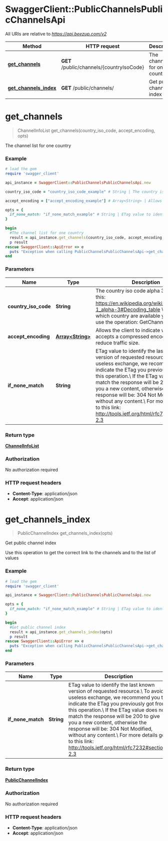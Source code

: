 # SwaggerClient::PublicChannelsPublicChannelsApi

All URIs are relative to *https://api.beezup.com/v2*

Method | HTTP request | Description
------------- | ------------- | -------------
[**get_channels**](PublicChannelsPublicChannelsApi.md#get_channels) | **GET** /public/channels/{countryIsoCode} | The channel list for one country
[**get_channels_index**](PublicChannelsPublicChannelsApi.md#get_channels_index) | **GET** /public/channels/ | Get public channel index


# **get_channels**
> ChannelInfoList get_channels(country_iso_code, accept_encoding, opts)

The channel list for one country

### Example
```ruby
# load the gem
require 'swagger_client'

api_instance = SwaggerClient::PublicChannelsPublicChannelsApi.new

country_iso_code = "country_iso_code_example" # String | The country iso code alpha 3 based on this: https://en.wikipedia.org/wiki/ISO_3166-1_alpha-3#Decoding_table \\ To know which country are available you have to use the operation: GetChannelsByCountry 

accept_encoding = ["accept_encoding_example"] # Array<String> | Allows the client to indicate whether it accepts a compressed encoding to reduce traffic size.

opts = { 
  if_none_match: "if_none_match_example" # String | ETag value to identify the last known version of requested resource.\\ To avoid useless exchange, we recommend you to indicate the ETag you previously got from this operation.\\ If the ETag value does not match the response will be 200 to give you a new content, otherwise the response will be: 304 Not Modified, without any content.\\ For more details go to this link: http://tools.ietf.org/html/rfc7232#section-2.3 
}

begin
  #The channel list for one country
  result = api_instance.get_channels(country_iso_code, accept_encoding, opts)
  p result
rescue SwaggerClient::ApiError => e
  puts "Exception when calling PublicChannelsPublicChannelsApi->get_channels: #{e}"
end
```

### Parameters

Name | Type | Description  | Notes
------------- | ------------- | ------------- | -------------
 **country_iso_code** | **String**| The country iso code alpha 3 based on this: https://en.wikipedia.org/wiki/ISO_3166-1_alpha-3#Decoding_table \\ To know which country are available you have to use the operation: GetChannelsByCountry  | 
 **accept_encoding** | [**Array&lt;String&gt;**](String.md)| Allows the client to indicate whether it accepts a compressed encoding to reduce traffic size. | 
 **if_none_match** | **String**| ETag value to identify the last known version of requested resource.\\ To avoid useless exchange, we recommend you to indicate the ETag you previously got from this operation.\\ If the ETag value does not match the response will be 200 to give you a new content, otherwise the response will be: 304 Not Modified, without any content.\\ For more details go to this link: http://tools.ietf.org/html/rfc7232#section-2.3  | [optional] 

### Return type

[**ChannelInfoList**](ChannelInfoList.md)

### Authorization

No authorization required

### HTTP request headers

 - **Content-Type**: application/json
 - **Accept**: application/json



# **get_channels_index**
> PublicChannelIndex get_channels_index(opts)

Get public channel index

Use this operation to get the correct link to the channels and to the list of values

### Example
```ruby
# load the gem
require 'swagger_client'

api_instance = SwaggerClient::PublicChannelsPublicChannelsApi.new

opts = { 
  if_none_match: "if_none_match_example" # String | ETag value to identify the last known version of requested resource.\\ To avoid useless exchange, we recommend you to indicate the ETag you previously got from this operation.\\ If the ETag value does not match the response will be 200 to give you a new content, otherwise the response will be: 304 Not Modified, without any content.\\ For more details go to this link: http://tools.ietf.org/html/rfc7232#section-2.3 
}

begin
  #Get public channel index
  result = api_instance.get_channels_index(opts)
  p result
rescue SwaggerClient::ApiError => e
  puts "Exception when calling PublicChannelsPublicChannelsApi->get_channels_index: #{e}"
end
```

### Parameters

Name | Type | Description  | Notes
------------- | ------------- | ------------- | -------------
 **if_none_match** | **String**| ETag value to identify the last known version of requested resource.\\ To avoid useless exchange, we recommend you to indicate the ETag you previously got from this operation.\\ If the ETag value does not match the response will be 200 to give you a new content, otherwise the response will be: 304 Not Modified, without any content.\\ For more details go to this link: http://tools.ietf.org/html/rfc7232#section-2.3  | [optional] 

### Return type

[**PublicChannelIndex**](PublicChannelIndex.md)

### Authorization

No authorization required

### HTTP request headers

 - **Content-Type**: application/json
 - **Accept**: application/json



